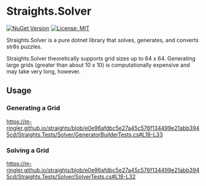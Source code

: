 # Straights.Solver

[![NuGet Version](https://img.shields.io/nuget/v/Straights.Solver)](https://www.nuget.org/packages/Straights.Solver/) [![License: MIT](https://img.shields.io/badge/License-MIT-yellow.svg)](https://opensource.org/licenses/MIT)

Straights.Solver is a pure dotnet library that solves, generates, and converts str8s puzzles.

Straights.Solver theoretically supports grid sizes up to 64 x 64.
Generating large grids (greater than about 10 x 10) is computationally expensive and may take very long, however.

## Usage

### Generating a Grid

<https://m-ringler.github.io/straights/blob/e0e96afdbc5e27a45c576f134499e21abb3945cd/Straights.Tests/Solver/GeneratorBuilderTests.cs#L18-L33>

### Solving a Grid

<https://m-ringler.github.io/straights/blob/e0e96afdbc5e27a45c576f134499e21abb3945cd/Straights.Tests/Solver/SolverTests.cs#L18-L32>
